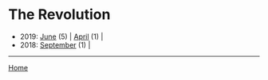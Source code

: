 # The Revolution

  * 2019: 
      [June](./the-revolution-2019-06.md) (5) | 
      [April](./the-revolution-2019-04.md) (1) | 
  * 2018: 
      [September](./the-revolution-2018-09.md) (1) | 

----

[Home](../)
